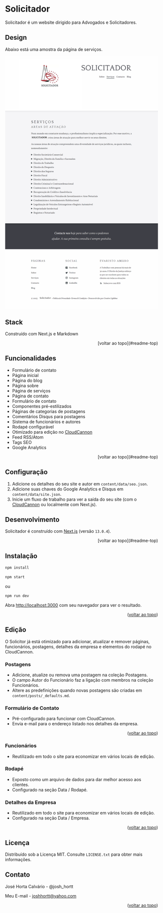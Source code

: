 # Solicitador

Solicitador é um website dirigido para Advogados e Solicitadores.

## Design

Abaixo está uma amostra da página de serviços.

![Captura de ecrã do modelo do Solicitador](_screenshot.png)

## Stack

Construído com Next.js e Markdown

<p align="right">[voltar ao topo](#readme-top)</p>

## Funcionalidades

- Formulário de contato
- Página inicial
- Página do blog
- Página sobre
- Página de serviços
- Página de contato
- Formulário de contato
- Componentes pré-estilizados
- Páginas de categorias de postagens
- Comentários Disqus para postagens
- Sistema de funcionários e autores
- Rodapé configurável
- Otimizado para edição no [CloudCannon](https://cloudcannon.com/)
- Feed RSS/Atom
- Tags SEO
- Google Analytics

<p align="right">[voltar ao topo](#readme-top)</p>

## Configuração

1. Adicione os detalhes do seu site e autor em `content/data/seo.json`.
2. Adicione suas chaves do Google Analytics e Disqus em `content/data/site.json`.
3. Inicie um fluxo de trabalho para ver a saída do seu site (com o [CloudCannon](https://app.cloudcannon.com/) ou localmente com Next.js).

## Desenvolvimento

Solicitador é construído com [Next.js](https://nextjs.org/) (versão `13.0.4`).

<p align="right">[voltar ao topo](#readme-top)</p>

## Instalação

```bash
npm install
```

```bash
npm start
```

ou

```bash
npm run dev
```

Abra [http://localhost:3000](http://localhost:3000) com seu navegador para ver o resultado.

<p align="right">(<a href="#readme-top">voltar ao topo</a>)</p>

## Edição

O Solicitor já está otimizado para adicionar, atualizar e remover páginas, funcionários, postagens, detalhes da empresa e elementos do rodapé no CloudCannon.

### Postagens

- Adicione, atualize ou remova uma postagem na coleção Postagens.
- O campo Autor do Funcionário faz a ligação com membros na coleção Funcionários.
- Altere as predefinições quando novas postagens são criadas em `content/posts/_defaults.md`.

### Formulário de Contato

- Pré-configurado para funcionar com CloudCannon.
- Envia e-mail para o endereço listado nos detalhes da empresa.

<p align="right">(<a href="#readme-top">voltar ao topo</a>)</p>

### Funcionários

- Reutilizado em todo o site para economizar em vários locais de edição.

### Rodapé

- Exposto como um arquivo de dados para dar melhor acesso aos clientes.
- Configurado na seção Data / Rodapé.

### Detalhes da Empresa

- Reutilizado em todo o site para economizar em vários locais de edição.
- Configurado na seção Data / Empresa.

<p align="right">(<a href="#readme-top">voltar ao topo</a>)</p>

## Licença

Distribuído sob a Licença MIT. Consulte `LICENSE.txt` para obter mais informações.

## Contato

José Horta Calvário - @josh_hortt

Meu E-mail - joshhortt@yahoo.com

<p align="right">(<a href="#readme-top">voltar ao topo</a>)</p>

